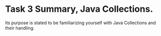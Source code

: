 # Task 3 Summary, Java Collections.
Its purpose is stated to be familiarizing yourself with Java Collections and their handling.
